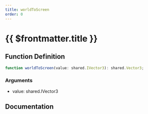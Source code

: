 ```yaml
---
title: worldToScreen
order: 0
---
```


# {{ $frontmatter.title }}

## Function Definition

```ts
function worldToScreen(value: shared.IVector3): shared.Vector3;
```

### Arguments

* value: shared.IVector3

## Documentation

<!--@include: ./parts/worldToScreen.md-->
